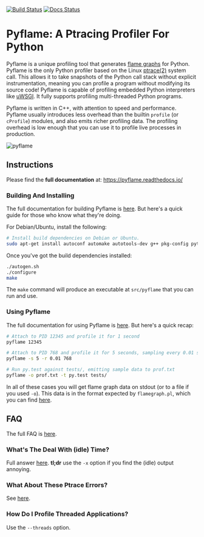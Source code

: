 [![Build Status](https://api.travis-ci.org/uber/pyflame.svg?branch=master)](https://travis-ci.org/uber/pyflame) [![Docs Status](https://readthedocs.org/projects/pyflame/badge/?version=latest)](http://pyflame.readthedocs.io/en/latest/?badge=latest)

# Pyflame: A Ptracing Profiler For Python

Pyflame is a unique profiling tool that
generates [flame graphs](http://www.brendangregg.com/flamegraphs.html) for
Python. Pyflame is the only Python profiler based on the
Linux [ptrace(2)](http://man7.org/linux/man-pages/man2/ptrace.2.html) system
call. This allows it to take snapshots of the Python call stack without explicit
instrumentation, meaning you can profile a program without modifying its source
code! Pyflame is capable of profiling embedded Python interpreters
like [uWSGI](https://uwsgi-docs.readthedocs.io/en/latest/). It fully supports
profiling multi-threaded Python programs.

Pyflame is written in C++, with attention to speed and performance. Pyflame
usually introduces less overhead than the builtin `profile` (or `cProfile`)
modules, and also emits richer profiling data. The profiling overhead is low
enough that you can use it to profile live processes in production.

![pyflame](https://cloud.githubusercontent.com/assets/2734/17949703/8ef7d08c-6a0b-11e6-8bbd-41f82086d862.png)

## Instructions

Please find the **full documentation** at: https://pyflame.readthedocs.io/

### Building And Installing

The full documentation for building Pyflame
is [here](https://pyflame.readthedocs.io/en/latest/installation.html). But
here's a quick guide for those who know what they're doing.

For Debian/Ubuntu, install the following:

```bash
# Install build dependencies on Debian or Ubuntu.
sudo apt-get install autoconf automake autotools-dev g++ pkg-config python-dev python3-dev libtool make
```

Once you've got the build dependencies installed:

```bash
./autogen.sh
./configure
make
```

The `make` command will produce an executable at `src/pyflame` that you can run
and use.

### Using Pyflame

The full documentation for using Pyflame
is [here](https://pyflame.readthedocs.io/en/latest/usage.html). But
here's a quick recap:

```bash
# Attach to PID 12345 and profile it for 1 second
pyflame 12345

# Attach to PID 768 and profile it for 5 seconds, sampling every 0.01 seconds
pyflame -s 5 -r 0.01 768

# Run py.test against tests/, emitting sample data to prof.txt
pyflame -o prof.txt -t py.test tests/
```

In all of these cases you will get flame graph data on stdout (or to a file if
you used `-o`). This data is in the format expected by `flamegraph.pl`, which
you can find [here](https://github.com/brendangregg/FlameGraph).

## FAQ

The full FAQ is [here](https://pyflame.readthedocs.io/en/latest/faq.html).

### What's The Deal With (idle) Time?

Full
answer
[here](https://pyflame.readthedocs.io/en/latest/faq.html#what-is-idle-time).
**tl;dr** use the `-x` option if you find the (idle) output annoying.

### What About These Ptrace Errors?

See [here](https://pyflame.readthedocs.io/en/latest/faq.html#what-are-these-ptrace-permissions-errors).

### How Do I Profile Threaded Applications?

Use the `--threads` option.
